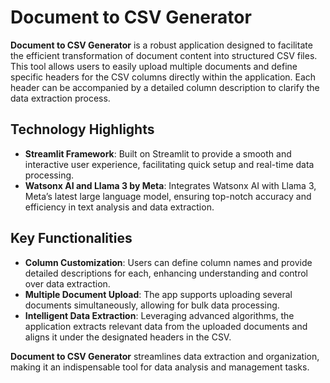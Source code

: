 # Document to CSV Generator

**Document to CSV Generator** is a robust application designed to facilitate the efficient transformation of document content into structured CSV files. This tool allows users to easily upload multiple documents and define specific headers for the CSV columns directly within the application. Each header can be accompanied by a detailed column description to clarify the data extraction process.

## Technology Highlights

- **Streamlit Framework**: Built on Streamlit to provide a smooth and interactive user experience, facilitating quick setup and real-time data processing.
- **Watsonx AI and Llama 3 by Meta**: Integrates Watsonx AI with Llama 3, Meta’s latest large language model, ensuring top-notch accuracy and efficiency in text analysis and data extraction.

## Key Functionalities

- **Column Customization**: Users can define column names and provide detailed descriptions for each, enhancing understanding and control over data extraction.
- **Multiple Document Upload**: The app supports uploading several documents simultaneously, allowing for bulk data processing.
- **Intelligent Data Extraction**: Leveraging advanced algorithms, the application extracts relevant data from the uploaded documents and aligns it under the designated headers in the CSV.

**Document to CSV Generator** streamlines data extraction and organization, making it an indispensable tool for data analysis and management tasks.
